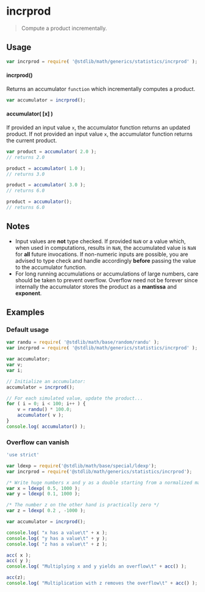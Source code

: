 # incrprod

> Compute a product incrementally.


<section class="usage">

## Usage

``` javascript
var incrprod = require( '@stdlib/math/generics/statistics/incrprod' );
```

#### incrprod()

Returns an accumulator `function` which incrementally computes a product.

``` javascript
var accumulator = incrprod();
```

#### accumulator( \[x\] )

If provided an input value `x`, the accumulator function returns an updated product. If not provided an input value `x`, the accumulator function returns the current product.

``` javascript
var product = accumulator( 2.0 );
// returns 2.0

product = accumulator( 1.0 );
// returns 3.0

product = accumulator( 3.0 );
// returns 6.0

product = accumulator();
// returns 6.0
```

</section>

<!-- /.usage -->


<section class="notes">

## Notes

* Input values are __not__ type checked. If provided `NaN` or a value which, when used in computations, results in `NaN`, the accumulated value is `NaN` for __all__ future invocations. If non-numeric inputs are possible, you are advised to type check and handle accordingly __before__ passing the value to the accumulator function.
* For long running accumulations or accumulations of large numbers, care should be taken to prevent overflow. Overflow need not be forever since internally the accumulator stores the product as a __mantissa__ and __exponent__.


</section>

<!-- /.notes -->


<section class="examples">

## Examples

### Default usage

``` javascript
var randu = require( '@stdlib/math/base/random/randu' );
var incrprod = require( '@stdlib/math/generics/statistics/incrprod' );

var accumulator;
var v;
var i;

// Initialize an accumulator:
accumulator = incrprod();

// For each simulated value, update the product...
for ( i = 0; i < 100; i++ ) {
    v = randu() * 100.0;
    accumulator( v );
}
console.log( accumulator() );
```

### Overflow can vanish

``` javascript
'use strict'

var ldexp = require('@stdlib/math/base/special/ldexp');
var incrprod = require('@stdlib/math/generics/statistics/incrprod');

/* Write huge numbers x and y as a double starting from a normalized mantissa and big exponent */
var x = ldexp( 0.5, 1000 );
var y = ldexp( 0.1, 1000 );

/* The number z on the other hand is practically zero */
var z = ldexp( 0.2 , -1000 );

var accumulator = incrprod();

console.log( "x has a value\t" + x );
console.log( "y has a value\t" + y );
console.log( "z has a value\t" + z );

acc( x );
acc( y );
console.log( "Multiplying x and y yields an overflow\t" + acc() );

acc(z);
console.log( "Multiplication with z removes the overflow\t" + acc() );

```


</section>

<!-- /.examples -->


<section class="links">

</section>

<!-- /.links -->
